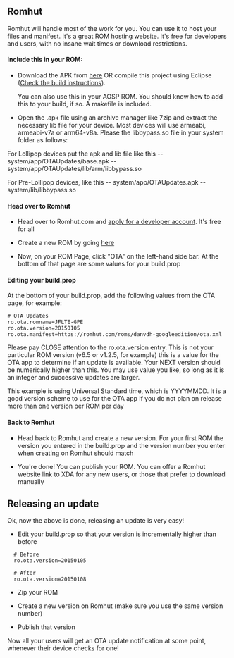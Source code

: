 ## Romhut

Romhut will handle most of the work for you. You can use it to host your files and manifest. It's a great ROM hosting website. It's free for developers and users, with no insane wait times or download restrictions.

#### Include this in your ROM:

- Download the APK from [here](http://ultimarom.com/downloads/ota-updates/) OR compile this project using Eclipse ([Check the build instructions](Building.md)).

  You can also use this in your AOSP ROM. You should know how to add this to your build, if so. A makefile is included.

- Open the .apk file using an archive manager like 7zip and extract the necessary lib file for your device. Most devices will use armeabi, armeabi-v7a or arm64-v8a. Please the libbypass.so file in your system folder as follows:

For Lollipop devices put the apk and lib file like this -- system/app/OTAUpdates/base.apk
														-- system/app/OTAUpdates/lib/arm/libbypass.so
														
For Pre-Lollipop devices, like this 					-- system/app/OTAUpdates.apk
														-- system/lib/libbypass.so

#### Head over to Romhut

- Head over to Romhut.com and [apply for a developer account](https://romhut.com/developers/new). It's free for all

- Create a new ROM by going [here](https://romhut.com/dashboard/roms/new)

- Now, on your ROM Page, click "OTA" on the left-hand side bar. At the bottom of that page are some values for your build.prop

#### Editing your build.prop

At the bottom of your build.prop, add the following values from the OTA page, for example:

```
# OTA Updates
ro.ota.romname=JFLTE-GPE
ro.ota.version=20150105
ro.ota.manifest=https://romhut.com/roms/danvdh-googleedition/ota.xml
```

Please pay CLOSE attention to the ro.ota.version entry. This is not your particular ROM version (v6.5 or v1.2.5, for example) this is a value for the OTA app to determine if an update is available. Your NEXT version should be numerically higher than this. You may use value you like, so long as it is an integer and successive updates are larger.

This example is using Universal Standard time, which is YYYYMMDD. It is a good version scheme to use for the OTA app if you do not plan on release more than one version per ROM per day

#### Back to Romhut

- Head back to Romhut and create a new version. For your first ROM the version you entered in the build.prop and the version number you enter when creating on Romhut should match

- You're done! You can publish your ROM. You can offer a Romhut website link to XDA for any new users, or those that prefer to download manually

## Releasing an update

Ok, now the above is done, releasing an update is very easy!

- Edit your build.prop so that your version is incrementally higher than before

```
  # Before
  ro.ota.version=20150105

  # After
  ro.ota.version=20150108
```

- Zip your ROM

- Create a new version on Romhut (make sure you use the same version number)

- Publish that version

Now all your users will get an OTA update notification at some point, whenever their device checks for one!
